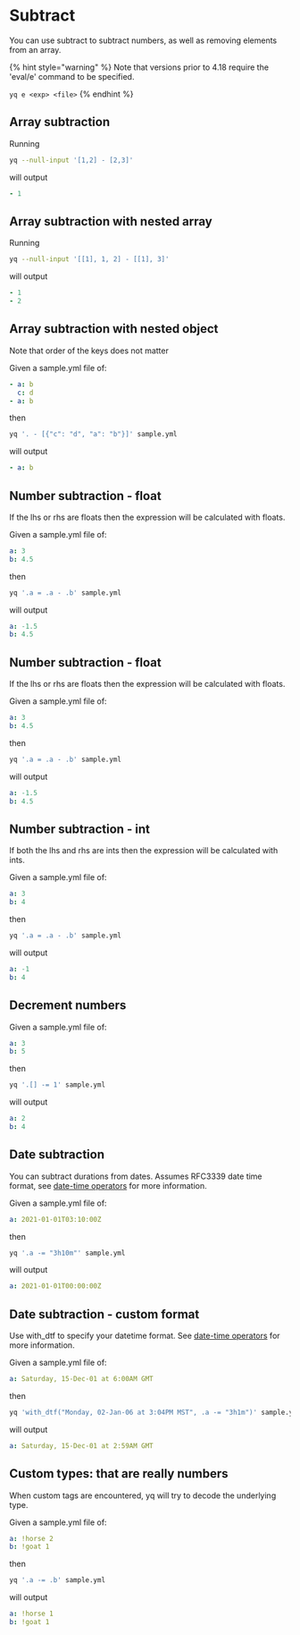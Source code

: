 # Subtract

You can use subtract to subtract numbers, as well as removing elements from an array.

{% hint style="warning" %}
Note that versions prior to 4.18 require the 'eval/e' command to be specified.&#x20;

`yq e <exp> <file>`
{% endhint %}

## Array subtraction
Running
```bash
yq --null-input '[1,2] - [2,3]'
```
will output
```yaml
- 1
```

## Array subtraction with nested array
Running
```bash
yq --null-input '[[1], 1, 2] - [[1], 3]'
```
will output
```yaml
- 1
- 2
```

## Array subtraction with nested object
Note that order of the keys does not matter

Given a sample.yml file of:
```yaml
- a: b
  c: d
- a: b
```
then
```bash
yq '. - [{"c": "d", "a": "b"}]' sample.yml
```
will output
```yaml
- a: b
```

## Number subtraction - float
If the lhs or rhs are floats then the expression will be calculated with floats.

Given a sample.yml file of:
```yaml
a: 3
b: 4.5
```
then
```bash
yq '.a = .a - .b' sample.yml
```
will output
```yaml
a: -1.5
b: 4.5
```

## Number subtraction - float
If the lhs or rhs are floats then the expression will be calculated with floats.

Given a sample.yml file of:
```yaml
a: 3
b: 4.5
```
then
```bash
yq '.a = .a - .b' sample.yml
```
will output
```yaml
a: -1.5
b: 4.5
```

## Number subtraction - int
If both the lhs and rhs are ints then the expression will be calculated with ints.

Given a sample.yml file of:
```yaml
a: 3
b: 4
```
then
```bash
yq '.a = .a - .b' sample.yml
```
will output
```yaml
a: -1
b: 4
```

## Decrement numbers
Given a sample.yml file of:
```yaml
a: 3
b: 5
```
then
```bash
yq '.[] -= 1' sample.yml
```
will output
```yaml
a: 2
b: 4
```

## Date subtraction
You can subtract durations from dates. Assumes RFC3339 date time format, see [date-time operators](https://mikefarah.gitbook.io/yq/operators/date-time-operators) for more information.

Given a sample.yml file of:
```yaml
a: 2021-01-01T03:10:00Z
```
then
```bash
yq '.a -= "3h10m"' sample.yml
```
will output
```yaml
a: 2021-01-01T00:00:00Z
```

## Date subtraction - custom format
Use with_dtf to specify your datetime format. See [date-time operators](https://mikefarah.gitbook.io/yq/operators/date-time-operators) for more information.

Given a sample.yml file of:
```yaml
a: Saturday, 15-Dec-01 at 6:00AM GMT
```
then
```bash
yq 'with_dtf("Monday, 02-Jan-06 at 3:04PM MST", .a -= "3h1m")' sample.yml
```
will output
```yaml
a: Saturday, 15-Dec-01 at 2:59AM GMT
```

## Custom types: that are really numbers
When custom tags are encountered, yq will try to decode the underlying type.

Given a sample.yml file of:
```yaml
a: !horse 2
b: !goat 1
```
then
```bash
yq '.a -= .b' sample.yml
```
will output
```yaml
a: !horse 1
b: !goat 1
```

